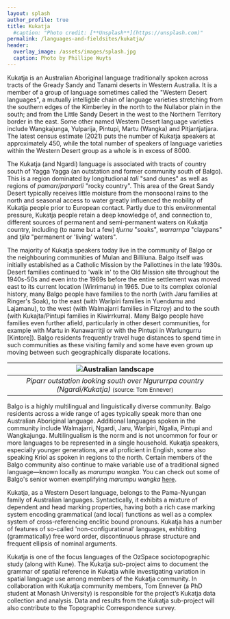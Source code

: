 ```yaml
---
layout: splash
author_profile: true
title: Kukatja
  #caption: "Photo credit: [**Unsplash**](https://unsplash.com)"
permalink: /languages-and-fieldsites/kukatja/
header:
  overlay_image: /assets/images/splash.jpg
  caption: Photo by Phillipe Wuyts
---
```

Kukatja is an Australian Aboriginal language traditionally spoken across tracts of the Gready Sandy and Tanami deserts in Western Australia. It is a member of a group of language sometimes called the "Western Desert languages", a mutually intelligble chain of language varieties stretching from the southern edges of the Kimberley in the north to the Nullabor plain in the south; and from the Little Sandy Desert in the west to the Northern Territory border in the east. Some other named Western Desert language varieties include Wangkajunga, Yulparija, Pintupi, Martu (Wangka) and Pitjantjatjara. The latest census estimate (2021) puts the number of Kukatja speakers at approximately 450, while the total number of speakers of language varieties within the Western Desert group as a whole is in excess of 8000.

The Kukatja (and Ngardi) language is associated with tracts of country south of Yagga Yagga (an outstation and former community south of Balgo). This is a region dominated by longitudional *tali* "sand dunes" as well as regions of *pamarr/panparli* "rocky country". This area of the Great Sandy Desert typically receives little moisture from the monsoonal rains to the north and seasonal access to water greatly influenced the mobility of Kukatja people prior to European contact. Partly due to this environmental pressure, Kukatja people retain a deep knowledge of, and connection to, different sources of permanent and semi-permanent waters on Kukatja country, including (to name but a few) *tjurnu* "soaks", *warrarnpa* "claypans" and *tjila* "permanent or 'living' waters".

The majority of Kukatja speakers today live in the community of Balgo or the neighbouring communities of Mulan and Billiluna. Balgo itself was initially established as a Catholic Mission by the Pallottines in the late 1930s. Desert families continued to 'walk in' to the Old Mission site throughout the 1940s-50s and even into the 1969s before the entire settlement was moved east to its current location (Wirrimanu) in 1965. Due to its complex colonial history, many Balgo people have families to the north (with Jaru families at Ringer's Soak), to the east (with Warlpiri families in Yuendumu and Lajamanu), to the west (with Walmajarri families in Fitzroy) and to the south (with Kukajta/Pintupi families in Kiwirrkurra). Many Balgo people have families even further afield, particularly in other desert communities, for example with Martu in Kunawarritji or with the Pintupi in Warlungurru [Kintore]). Balgo residents frequently travel huge distances to spend time in such communities as these visiting family and some have even grown up moving between such geographically disparate locations.

| ![Australian landscape](/assets/images/GOPR0065.JPG "Photo of trip on country") |
|:--:|
| *Piparr outstation looking south over Ngururrpa country (Ngardi/Kukatja)* <small> (source: Tom Ennever) </small> |

Balgo is a highly multilingual and linguistically diverse community. Balgo residents across a wide range of ages typically speak more than one Australian Aboriginal language. Additional languages spoken in the community include Walmajarri, Ngardi, Jaru, Warlpiri, Ngalia, Pintupi and Wangkajunga. Multilingualism is the norm and is not uncommon for four or more languages to be represented in a single household. Kukatja speakers, especially younger generations, are all proficient in English, some also speaking Kriol as spoken in regions to the north. Certain members of the Balgo community also continue to make variable use of a traditional signed language—known locally as *marumpu wangka*. You can check out some of Balgo's senior women exemplifying *marumpu wangka* [here](https://ictv.com.au/video/item/2905?lp=1).

Kukatja, as a Western Desert language, belongs to the Pama-Nyungan family of Australian languages. Syntactically, it exhibits a mixture of dependent and head marking properties, having both a rich case marking system encoding grammatical (and local) functions as well as a complex system of cross-referencing enclitic bound pronouns. Kukatja has a number of features of so-called 'non-configurational' languages, exhibiting (grammatically) free word order, discontinuous phrase structure and frequent ellipsis of nominal arguments.

Kukatja is one of the focus languages of the OzSpace sociotopographic study (along with Kune). The Kukatja sub-project aims to document the grammar of spatial reference in Kukatja while investigating variation in spatial language use among members of the Kukatja community. In collaboration with Kukatja community members, Tom Ennever (a PhD student at Monash University) is responsible for the project’s Kukatja data collection and analysis. Data and results from the Kukatja sub-project will also contribute to the Topographic Correspondence survey.
